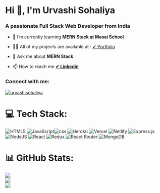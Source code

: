 <h1 >Hi 👋, I'm Urvashi Sohaliya</h1>
<h3 >A passionate Full Stack Web Developer from  India</h3>

- 🌱 I’m currently learning **MERN Stack at Masai School**

- 👨‍💻 All of my projects are available at :  <a href="https://urvashisohaliya2511.github.io/">✔ Portfolio</a>

- 💬 Ask me about **MERN Stack**

- 📫 How to reach me **<a href = "https://www.linkedin.com/in/urvashi-sohaliya-012919235/">✔ Linkedin</a>**

<h3 align="left">Connect with me:</h3>
<p align="left">
 
<a href="https://www.linkedin.com/in/urvashi-sohaliya-012919235" target="blank"><img align="center" src="https://img.shields.io/badge/LinkedIn-%230077B5.svg?logo=linkedin&logoColor=white" alt="urvashisohaliya"  /></a>
</p>

# 💻 Tech Stack:
![HTML5](https://img.shields.io/badge/html5-%23E34F26.svg?style=for-the-badge&logo=html5&logoColor=white) ![JavaScript](https://img.shields.io/badge/javascript-%23323330.svg?style=for-the-badge&logo=javascript&logoColor=%23F7DF1E)![css](https://img.shields.io/badge/css-%23E34F26.svg?style=for-the-badge&logo=html5&logoColor=white) ![Heroku](https://img.shields.io/badge/heroku-%23430098.svg?style=for-the-badge&logo=heroku&logoColor=white) ![Vercel](https://img.shields.io/badge/vercel-%23000000.svg?style=for-the-badge&logo=vercel&logoColor=white) ![Netlify](https://img.shields.io/badge/netlify-%23000000.svg?style=for-the-badge&logo=netlify&logoColor=#00C7B7) ![Express.js](https://img.shields.io/badge/express.js-%23404d59.svg?style=for-the-badge&logo=express&logoColor=%2361DAFB) ![NodeJS](https://img.shields.io/badge/node.js-6DA55F?style=for-the-badge&logo=node.js&logoColor=white) ![React](https://img.shields.io/badge/react-%2320232a.svg?style=for-the-badge&logo=react&logoColor=%2361DAFB) ![Redux](https://img.shields.io/badge/redux-%23593d88.svg?style=for-the-badge&logo=redux&logoColor=white) ![React Router](https://img.shields.io/badge/React_Router-CA4245?style=for-the-badge&logo=react-router&logoColor=white) ![MongoDB](https://img.shields.io/badge/MongoDB-%234ea94b.svg?style=for-the-badge&logo=mongodb&logoColor=white) 
# 📊 GitHub Stats:
![](https://github-readme-stats.vercel.app/api?username=Urvashisohaliya2511&theme=nord&hide_border=false&include_all_commits=false&count_private=false)<br/>
![](https://github-readme-streak-stats.herokuapp.com/?user=Urvashisohaliya2511&theme=nord&hide_border=false)<br/>
![](https://github-readme-stats.vercel.app/api/top-langs/?username=Urvashisohaliya2511&theme=nord&hide_border=false&include_all_commits=false&count_private=false&layout=compact)


